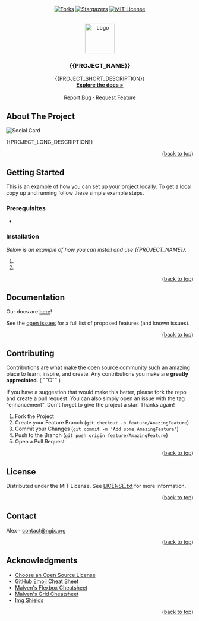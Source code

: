 <!--
You can use this template to create your own README.md file by overriding all occurences of the following values.

{{PROJECT_NAME}}
{{PROJECT_SHORT_DESCRIPTION}}
{{PROJECT_LONG_DESCRIPTION}}
{{PROJECT_DOCUMENTATION_URL}}
{{REPOSITORY}} # <name>/<repo>

images/logo.png # logo
images/socialcard.png # social card
-->

<a name="readme-top"></a>



<!-- PROJECT SHIELDS -->
<div align="center">

  <a href="[forks-url]">[![Forks][forks-shield]][forks-url]</a>
  <a href="[stars-url]">[![Stargazers][stars-shield]][stars-url]</a>
  <a href="[license-url]">[![MIT License][license-shield]][license-url]</a>

</div>

<!-- PROJECT LOGO -->
<br />
<div align="center">
  <a href="https://github.com/{{REPOSITORY}}">
    <img src="images/logo.png" alt="Logo" width="80" height="80">
  </a>

  <h3 align="center">{{PROJECT_NAME}}</h3>

  <p align="center">
    {{PROJECT_SHORT_DESCRIPTION}}
    <br />
    <a href="{{DOCS_URL}}"><strong>Explore the docs »</strong></a>
    <br />
    <br />
    <a href="https://github.com/{{REPOSITORY}}/issues">Report Bug</a>
    ·
    <a href="https://github.com/{{REPOSITORY}}/issues">Request Feature</a>
  </p>
</div>



<!-- ABOUT THE PROJECT -->
## About The Project

![Social Card](images/socialcard.png)

{{PROJECT_LONG_DESCRIPTION}}

<p align="right">(<a href="#readme-top">back to top</a>)</p>



<!-- GETTING STARTED -->
## Getting Started

This is an example of how you can set up your project locally.
To get a local copy up and running follow these simple example steps.

### Prerequisites

* 

### Installation

_Below is an example of how you can install and use {{PROJECT_NAME}}._

1. 
2. 

<p align="right">(<a href="#readme-top">back to top</a>)</p>



<!-- DOCS -->
## Documentation

Our docs are [here]({{PROJECT_DOCUMENTATION_URL}})!

See the [open issues](https://github.com/{{REPOSITORY}}/issues) for a full list of proposed features (and known issues).

<p align="right">(<a href="#readme-top">back to top</a>)</p>



<!-- CONTRIBUTING -->
## Contributing

Contributions are what make the open source community such an amazing place to learn, inspire, and create. Any contributions you make are **greatly appreciated**. ( ˶ˆᗜˆ˵ )

If you have a suggestion that would make this better, please fork the repo and create a pull request. You can also simply open an issue with the tag "enhancement".
Don't forget to give the project a star! Thanks again!

1. Fork the Project
2. Create your Feature Branch (`git checkout -b feature/AmazingFeature`)
3. Commit your Changes (`git commit -m 'Add some AmazingFeature'`)
4. Push to the Branch (`git push origin feature/AmazingFeature`)
5. Open a Pull Request

<p align="right">(<a href="#readme-top">back to top</a>)</p>



<!-- LICENSE -->
## License

Distributed under the MIT License. See [LICENSE.txt](./LICENSE.txt) for more information.

<p align="right">(<a href="#readme-top">back to top</a>)</p>



<!-- CONTACT -->
## Contact

Alex - [contact@ngjx.org](mailto:contact@ngjx.org)

<p align="right">(<a href="#readme-top">back to top</a>)</p>



<!-- ACKNOWLEDGMENTS -->
## Acknowledgments

* [Choose an Open Source License](https://choosealicense.com)
* [GitHub Emoji Cheat Sheet](https://www.webpagefx.com/tools/emoji-cheat-sheet)
* [Malven's Flexbox Cheatsheet](https://flexbox.malven.co/)
* [Malven's Grid Cheatsheet](https://grid.malven.co/)
* [Img Shields](https://shields.io)

<p align="right">(<a href="#readme-top">back to top</a>)</p>



<!-- MARKDOWN LINKS & IMAGES -->
<!-- https://www.markdownguide.org/basic-syntax/#reference-style-links -->
[forks-shield]: https://img.shields.io/github/forks/{{REPOSITORY}}.svg?style=for-the-badge
[forks-url]: https://github.com/{{REPOSITORY}}/network/members
[stars-shield]: https://img.shields.io/github/stars/{{REPOSITORY}}.svg?style=for-the-badge&color=yellow
[stars-url]: https://github.com/{{REPOSITORY}}/stargazers
[license-shield]: https://img.shields.io/github/license/{{REPOSITORY}}.svg?style=for-the-badge
[license-url]: https://github.com/{{REPOSITORY}}/blob/master/LICENSE.txt
